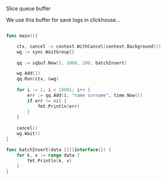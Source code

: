 Slice queue buffer

We use this buffer for save logs in clickhouse...

```Go

func main(){

    ctx, cancel := context.WithCancel(context.Background())
    wg := sync.WaitGroup{}
    
	qq := sqbuf.New(5, 1000, 200, batchInsert)

	wg.Add(1)
	qq.Run(ctx, &wg)
	
	for i := 1; i < 10001; i++ {
		err := qq.Add(i, "name surname", time.Now())
		if err != nil {
			fmt.Println(err)
		}
    }
    
	cancel()
	wg.Wait()
}

func batchInsert(data [][]interface{}) {
	for k, v := range data {
		fmt.Println(k, v)
	}
}

```